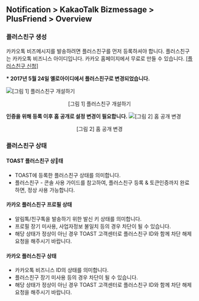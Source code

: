 ## Notification > KakaoTalk Bizmessage > PlusFriend > Overview

### 플러스친구 생성
카카오톡 비즈메시지를 발송하려면 플러스친구를 먼저 등록하셔야 합니다. 플러스친구는 카카오톡 비즈니스 아이디입니다. 카카오 홈페이지에서 무료로 만들 수 있습니다. <a target="_blank" href="https://center-pf.kakao.com">[플러스친구 신청]</a>

<b>* 2017년 5월 24일 옐로아이디에서 플러스친구로 변경되었습니다.</b>

![[그림 1] 플러스친구 개설하기](http://static.toastoven.net/prod_alimtalk/plus_friend_overview_01.png)
<center>[그림 1] 플러스친구 개설하기</center>

<b>인증을 위해 등록 이후 홈 공개로 설정 변경이 필요합니다.</b>
![[그림 2] 홈 공개 변경](http://static.toastoven.net/prod_alimtalk/plus_friend_overview_02.png)
<center>[그림 2] 홈 공개 변경</center>

### 플러스친구 상태
#### TOAST 플러스친구 상태
* TOAST에 등록한 플러스친구 상태를 의미합니다.
* 플러스친구 - 콘솔 사용 가이드를 참고하여, 플러스친구 등록 & 토큰인증까지 완료하면, 정상 사용 가능합니다.

#### 카카오 플러스친구 프로필 상태
* 알림톡/친구톡을 발송하기 위한 발신 키 상태를 의미합니다.
* 프로필 장기 미사용, 사업자정보 불일치 등의 경우 차단이 될 수 있습니다.
* 해당 상태가 정상이 아닌 경우 TOAST 고객센터로 플러스친구 ID와 함께 차단 해제 요청을 해주시기 바랍니다.

#### 카카오 플러스친구 상태
* 카카오톡 비즈니스 ID의 상태를 의미합니다.
* 플러스친구 장기 미사용 등의 경우 차단이 될 수 있습니다.
* 해당 상태가 정상이 아닌 경우 TOAST 고객센터로 플러스친구 ID와 함께 차단 해제 요청을 해주시기 바랍니다.
